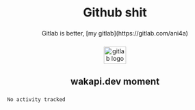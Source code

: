 <h1 align="center">Github shit</h1>

###

<p align="center">Gitlab is better, [my gitlab](https://gitlab.com/ani4a)</p>

###

<div align="center">
  <img src="https://cdn.jsdelivr.net/gh/devicons/devicon/icons/gitlab/gitlab-original.svg" height="40" width="52" alt="gitlab logo"  />
</div>

###

<h2 align="center">wakapi.dev moment</h2>

###

<!--START_SECTION:waka-->

```text
No activity tracked
```

<!--END_SECTION:waka-->

###
